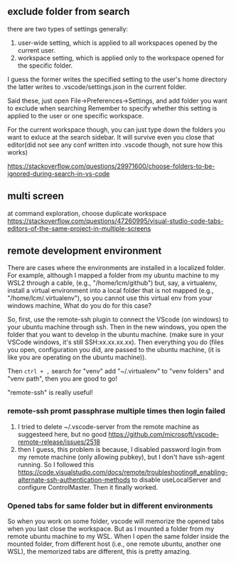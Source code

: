 ## exclude folder from search
there are two types of settings generally:
1. user-wide setting, which is applied to all workspaces opened by the current user.
2. workspace setting, which is applied only to the workspace opened for the specific folder.

I guess the former writes the specified setting to the user's home directory
the latter writes to .vscode/settings.json in the current folder.

Said these, just open File->Preferences->Settings, and add folder you want to exclude when searching
Remember to specify whether this setting is applied to the user or one specific workspace.

For the current workspace though, you can just type down the folders you want to exluce at the search sidebar.
It will survive even you close that editor(did not see any conf written into .vscode though, not sure how this works)

https://stackoverflow.com/questions/29971600/choose-folders-to-be-ignored-during-search-in-vs-code

## multi screen 
at command exploration, choose duplicate workspace
https://stackoverflow.com/questions/47260995/visual-studio-code-tabs-editors-of-the-same-project-in-multiple-screens

## remote development environment
There are cases where the environments are installed in a localized folder.
For example, although I mapped a folder from my ubuntu machine to my WSL2 through a cable, (e.g., "/home/lcm/github")
but, say, a virtualenv, install a virtual environment into a local folder that is not mapped (e.g., "/home/lcm/.virtualenv"), 
so you cannot use this virtual env from your windows machine, 
What do you do for this case?

So, first, use the remote-ssh plugin to connect the VScode (on windows) to your ubuntu machine through ssh.
Then in the new windows, you open the folder that you want to develop in the ubuntu machine. 
(make sure in your VSCode windows, it's still SSH:xx.xx.xx.xx).
Then everything you do (files you open, configuration you did, are passed to the ubuntu machine, (it is like you are operating on the ubuntu machine)).

Then
`ctrl + ,` search for "venv"
add "~/.virtualenv" to "venv folders" and "venv path", then you are good to go!

"remote-ssh" is really useful!

### remote-ssh promt passphrase multiple times then login failed
1. I tried to delete ~/.vscode-server from the remote machine as suggesteed here, but no good https://github.com/microsoft/vscode-remote-release/issues/2518
2. then I guess, this problem is because, I disabled password login from my remote machine (only allowing pubkey), but I don't have ssh-agent running. So I followed this https://code.visualstudio.com/docs/remote/troubleshooting#_enabling-alternate-ssh-authentication-methods to disable useLocalServer and configure ControlMaster. Then it finally worked.

### Opened tabs for same folder but in different environments
So when you work on some folder, vscode will memorize the opened tabs when you last close the workspace.
But as I mounted a folder from my remote ubuntu machine to my WSL.
When I open the same folder inside the mounted folder, from different host (i.e., one remote ubuntu, another one WSL), the memorized tabs are different, this is pretty amazing.